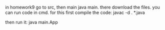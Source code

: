 in homework9 go to src, then main java main. there download the files. 
you can run code in cmd. for this first compile the code:
javac -d . *.java 

then run it:
java main.App
